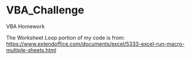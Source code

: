 # VBA_Challenge
VBA Homework

The Worksheet Loop portion of my code is from:
  https://www.extendoffice.com/documents/excel/5333-excel-run-macro-multiple-sheets.html
